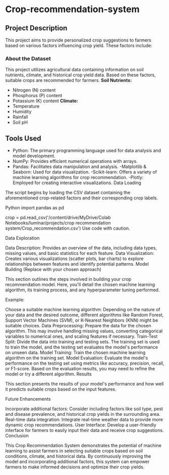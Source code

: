 # Crop-recommendation-system

## Project Description
This project aims to provide personalized crop suggestions to farmers based on various factors influencing crop yield. These factors include:
### About the Dataset
This project utilizes agricultural data containing information on soil nutrients, climate, and historical crop yield data. Based on these factors, suitable crops are recommended for farmers.
**Soil Nutrients:**
* Nitrogen (N) content
* Phosphorus (P) content
* Potassium (K) content
**Climate:**
* Temperature
* Humidity
* Rainfall
* Soil pH

## Tools Used

- Python: The primary programming language used for data analysis and model development.
- NumPy: Provides efficient numerical operations with arrays.
- Pandas: Facilitates data manipulation and analysis.
-Matplotlib & Seaborn: Used for data visualization.
-Scikit-learn: Offers a variety of machine learning algorithms for crop recommendation.
-Plotly: Employed for creating interactive visualizations.
Data Loading

The script begins by loading the CSV dataset containing the aforementioned crop-related factors and their corresponding crop labels.

Python
import pandas as pd

crop = pd.read_csv('/content/drive/MyDrive/Colab Notebooks/luminar/projects/crop recommendation system/Crop_recommendation.csv')
Use code with caution.

Data Exploration

Data Description: Provides an overview of the data, including data types, missing values, and basic statistics for each feature.
Data Visualization: Creates various visualizations (scatter plots, bar charts) to explore relationships between features and identify potential patterns.
Model Building (Replace with your chosen approach)

This section outlines the steps involved in building your crop recommendation model. Here, you'll detail the chosen machine learning algorithm, its training process, and any hyperparameter tuning performed.

Example:

Choose a suitable machine learning algorithm: Depending on the nature of your data and the desired outcome, different algorithms like Random Forest, Support Vector Machines (SVM), or K-Nearest Neighbors (KNN) might be suitable choices.
Data Preprocessing: Prepare the data for the chosen algorithm. This may involve handling missing values, converting categorical variables to numerical ones, and scaling features if necessary.
Train-Test Split: Divide the data into training and testing sets. The training set is used to train the model, and the testing set evaluates the model's performance on unseen data.
Model Training: Train the chosen machine learning algorithm on the training set.
Model Evaluation: Evaluate the model's performance on the testing set using metrics like accuracy, precision, recall, or F1-score. Based on the evaluation results, you may need to refine the model or try a different algorithm.
Results

This section presents the results of your model's performance and how well it predicts suitable crops based on the input features.

Future Enhancements

Incorporate additional factors: Consider including factors like soil type, pest and disease prevalence, and historical crop yields in the surrounding area.
Real-time data integration: Integrate real-time weather data to provide more dynamic crop recommendations.
User Interface: Develop a user-friendly interface for farmers to easily input their data and receive crop suggestions.
Conclusion

This Crop Recommendation System demonstrates the potential of machine learning to assist farmers in selecting suitable crops based on soil conditions, climate, and historical data. By continuously improving the model and incorporating additional factors, this system can empower farmers to make informed decisions and optimize their crop yields.








